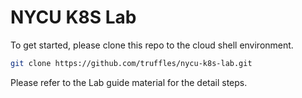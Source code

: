 # NYCU K8S Lab
To get started, please clone this repo to the cloud shell environment.
```bash
git clone https://github.com/truffles/nycu-k8s-lab.git
```

Please refer to the Lab guide material for the detail steps.